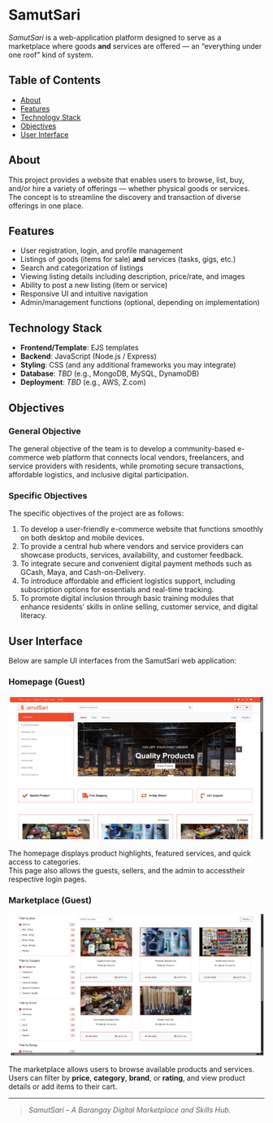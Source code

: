 # SamutSari

_SamutSari_ is a web-application platform designed to serve as a marketplace where goods **and** services are offered — an “everything under one roof” kind of system.

## Table of Contents

- [About](#about)  
- [Features](#features)  
- [Technology Stack](#technology-stack)  
- [Objectives](#objectives)  
- [User Interface](#user-interface)

## About

This project provides a website that enables users to browse, list, buy, and/or hire a variety of offerings — whether physical goods or services. The concept is to streamline the discovery and transaction of diverse offerings in one place.

## Features

- User registration, login, and profile management  
- Listings of goods (items for sale) **and** services (tasks, gigs, etc.)  
- Search and categorization of listings  
- Viewing listing details including description, price/rate, and images  
- Ability to post a new listing (item or service)  
- Responsive UI and intuitive navigation  
- Admin/management functions (optional, depending on implementation)  

## Technology Stack

- **Frontend/Template**: EJS templates  
- **Backend**: JavaScript (Node.js / Express)  
- **Styling**: CSS (and any additional frameworks you may integrate)  
- **Database**: *TBD* (e.g., MongoDB, MySQL, DynamoDB)  
- **Deployment**: *TBD* (e.g., AWS, Z.com)  

## Objectives

### General Objective
The general objective of the team is to develop a community-based e-commerce web platform that connects local vendors, freelancers, and service providers with residents, while promoting secure transactions, affordable logistics, and inclusive digital participation.

### Specific Objectives
The specific objectives of the project are as follows:

1. To develop a user-friendly e-commerce website that functions smoothly on both desktop and mobile devices.  
2. To provide a central hub where vendors and service providers can showcase products, services, availability, and customer feedback.  
3. To integrate secure and convenient digital payment methods such as GCash, Maya, and Cash-on-Delivery.  
4. To introduce affordable and efficient logistics support, including subscription options for essentials and real-time tracking.  
5. To promote digital inclusion through basic training modules that enhance residents’ skills in online selling, customer service, and digital literacy.  

## User Interface

Below are sample UI interfaces from the SamutSari web application:

### Homepage (Guest)

![Homepage (Guest)](assets/ui-homepage.png)

The homepage displays product highlights, featured services, and quick access to categories.  
This page also allows the guests, sellers, and the admin to accesstheir respective login pages.

### Marketplace (Guest)

![Marketplace (Guest)](assets/ui-marketplace.png)

The marketplace allows users to browse available products and services.  
Users can filter by **price**, **category**, **brand**, or **rating**, and view product details or add items to their cart.


---
> _SamutSari – A Barangay Digital Marketplace and Skills Hub._
